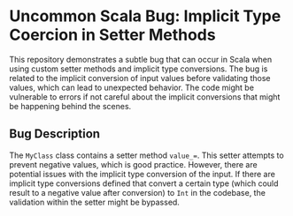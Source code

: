 # Uncommon Scala Bug: Implicit Type Coercion in Setter Methods

This repository demonstrates a subtle bug that can occur in Scala when using custom setter methods and implicit type conversions. The bug is related to the implicit conversion of input values before validating those values, which can lead to unexpected behavior. The code might be vulnerable to errors if not careful about the implicit conversions that might be happening behind the scenes. 

## Bug Description

The `MyClass` class contains a setter method `value_=`.  This setter attempts to prevent negative values, which is good practice. However, there are potential issues with the implicit type conversion of the input.  If there are implicit type conversions defined that convert a certain type (which could result to a negative value after conversion) to `Int` in the codebase, the validation within the setter might be bypassed.